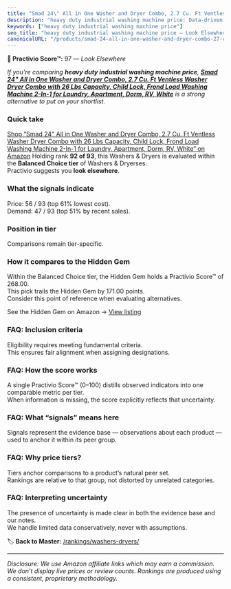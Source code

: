 ```yaml
---
title: "Smad 24\" All in One Washer and Dryer Combo, 2.7 Cu. Ft Ventless Washer Dryer Combo with 26 Lbs Capacity, Child Lock, Frond Load Washing Machine 2-In-1 for Laundry, Apartment, Dorm, RV, White"
description: "heavy duty industrial washing machine price: Data-driven ranking using the Practivio Score™. Positioned by quality, value, demand, findability, momentum."
keywords: ["heavy duty industrial washing machine price"]
seo_title: "heavy duty industrial washing machine price — Look Elsewhere (2025)"
canonicalURL: "/products/smad-24-all-in-one-washer-and-dryer-combo-27-cu-ft-ventless-washer-dryer-combo-with-26-lbs-capacity-child-lock-frond-load-washing-machine-2-in-1-for-laundry-apartment-dorm-rv-white-B0CSD2SCSW/"
---
```


**🚫 Practivio Score™:** 97 — _Look Elsewhere_


*If you're comparing **heavy duty industrial washing machine price**, **[Smad 24" All in One Washer and Dryer Combo, 2.7 Cu. Ft Ventless Washer Dryer Combo with 26 Lbs Capacity, Child Lock, Frond Load Washing Machine 2-In-1 for Laundry, Apartment, Dorm, RV, White](https://www.amazon.com/dp/B0CSD2SCSW?tag=practivio-20)** is a strong alternative to put on your shortlist.*
### Quick take
[Shop “Smad 24" All in One Washer and Dryer Combo, 2.7 Cu. Ft Ventless Washer Dryer Combo with 26 Lbs Capacity, Child Lock, Frond Load Washing Machine 2-In-1 for Laundry, Apartment, Dorm, RV, White” on Amazon](https://www.amazon.com/dp/B0CSD2SCSW?tag=practivio-20)
Holding rank **92 of 93**, this Washers & Dryers is evaluated within the **Balanced Choice tier** of Washers & Dryerses.  
Practivio suggests you **look elsewhere**.

### What the signals indicate
Price: 56 / 93 (top 61% lowest cost).  
Demand: 47 / 93 (top 51% by recent sales).

### Position in tier
Comparisons remain tier-specific.

### How it compares to the Hidden Gem
Within the Balanced Choice tier, the Hidden Gem holds a Practivio Score™ of 268.00.  
This pick trails the Hidden Gem by 171.00 points.  
Consider this point of reference when evaluating alternatives.  

See the Hidden Gem on Amazon → [View listing](https://www.amazon.com/dp/B097H2FVNZ?tag=practivio-20)

### FAQ: Inclusion criteria
Eligibility requires meeting fundamental criteria.  
This ensures fair alignment when assigning designations.

### FAQ: How the score works
A single Practivio Score™ (0–100) distills observed indicators into one comparable metric per tier.  
When information is missing, the score explicitly reflects that uncertainty.

### FAQ: What “signals” means here
Signals represent the evidence base — observations about each product — used to anchor it within its peer group.

### FAQ: Why price tiers?
Tiers anchor comparisons to a product’s natural peer set.  
Rankings are relative to that group, not distorted by unrelated categories.

### FAQ: Interpreting uncertainty
The presence of uncertainty is made clear in both the evidence base and our notes.  
We handle limited data conservatively, never with assumptions.


🏷️ **Back to Master:** [/rankings/washers-dryers/](/rankings/washers-dryers/)

---
_Disclosure: We use Amazon affiliate links which may earn a commission. We don’t display live prices or review counts. Rankings are produced using a consistent, proprietary methodology._
